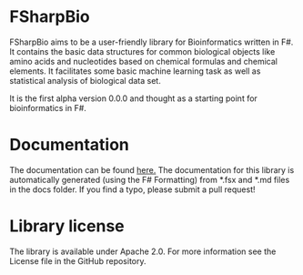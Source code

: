 FSharpBio
=========

FSharpBio aims to be a user-friendly library for Bioinformatics written in F#. It contains the basic data 
structures for common biological objects like amino acids and nucleotides based on chemical formulas and chemical elements. 
It facilitates some basic machine learning task as well as statistical analysis of biological data set. 

It is the first alpha version 0.0.0 and thought as a starting point for bioinformatics in F#.


Documentation
=============

The documentation can be found [here.](http://muehlhaus.github.io/FSharpBio)
The documentation for this library is automatically generated (using the F# Formatting) from *.fsx and *.md files in the docs folder. If you find a typo, please submit a pull request!


Library license
===============

The library is available under Apache 2.0. For more information see the License file in the GitHub repository.
